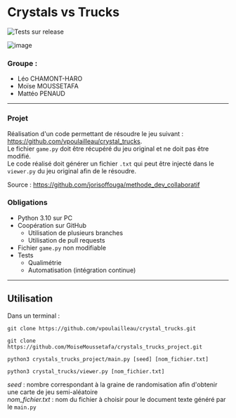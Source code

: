 # Crystals vs Trucks
![Tests sur release](https://github.com/MoiseMoussetafa/crystals_trucks_project/actions/workflows/python.yml/badge.svg)

![image](https://user-images.githubusercontent.com/72506988/164490624-32c954f8-637e-418a-afa3-6645e6296fa3.png)

### Groupe : 
- Léo CHAMONT-HARO
- Moïse MOUSSETAFA
- Mattéo PENAUD

---

### Projet

Réalisation d'un code permettant de résoudre le jeu suivant : https://github.com/vpoulailleau/crystal_trucks.  
Le fichier `game.py` doit être récupéré du jeu original et ne doit pas être modifié.  
Le code réalisé doit générer un fichier `.txt` qui peut être injecté dans le `viewer.py` du jeu original afin de le résoudre.  

Source : https://github.com/jorisoffouga/methode_dev_collaboratif


### Obligations 

- Python 3.10 sur PC
- Coopération sur GitHub 
  - Utilisation de plusieurs branches
  - Utilisation de pull requests
- Fichier `game.py` non modifiable
- Tests
  - Qualimétrie
  - Automatisation (intégration continue)

---

## Utilisation 

Dans un terminal :
```
git clone https://github.com/vpoulailleau/crystal_trucks.git

git clone https://github.com/MoiseMoussetafa/crystals_trucks_project.git

python3 crystals_trucks_project/main.py [seed] [nom_fichier.txt]

python3 crystal_trucks/viewer.py [nom_fichier.txt]
```

*seed* : nombre correspondant à la graine de randomisation afin d'obtenir une carte de jeu semi-aléatoire  
*nom_fichier.txt* : nom du fichier à choisir pour le document texte généré par le `main.py`  


